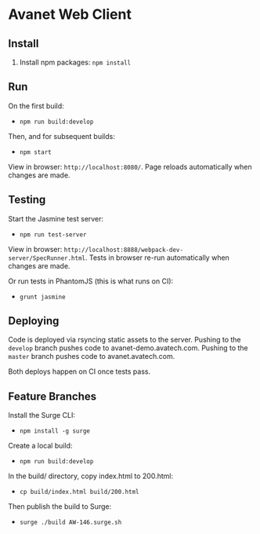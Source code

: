 # Avanet Web Client

## Install

1. Install npm packages: ```npm install```

## Run

On the first build:

- `npm run build:develop`

Then, and for subsequent builds:

- `npm start`

View in browser: `http://localhost:8080/`. Page reloads automatically when changes are made.

## Testing

Start the Jasmine test server:

- `npm run test-server`

View in browser: `http://localhost:8888/webpack-dev-server/SpecRunner.html`. Tests in browser re-run automatically when changes are made.

Or run tests in PhantomJS (this is what runs on CI):

- `grunt jasmine`

## Deploying

Code is deployed via rsyncing static assets to the server. Pushing to the `develop` branch pushes code to avanet-demo.avatech.com. Pushing to the `master` branch pushes code to avanet.avatech.com.

Both deploys happen on CI once tests pass.

## Feature Branches

Install the Surge CLI:

- `npm install -g surge`

Create a local build:

- `npm run build:develop`

In the build/ directory, copy index.html to 200.html:

- `cp build/index.html build/200.html`

Then publish the build to Surge:

- `surge ./build AW-146.surge.sh`
